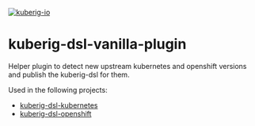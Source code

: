 [![kuberig-io](https://circleci.com/gh/kuberig-io/kuberig-dsl-kubernetes.svg?style=svg)](https://app.circleci.com/pipelines/github/kuberig-io/kuberig-dsl-kubernetes)

# kuberig-dsl-vanilla-plugin
Helper plugin to detect new upstream kubernetes and openshift versions and publish the kuberig-dsl for them.

Used in the following projects:
- [kuberig-dsl-kubernetes](https://github.com/kuberig-io/kuberig-dsl-kubernetes)
- [kuberig-dsl-openshift](https://github.com/kuberig-io/kuberig-dsl-openshift)